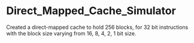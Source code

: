 # Direct_Mapped_Cache_Simulator
Created a direct-mapped cache to hold 256 blocks, for 32 bit instructions with the block size varying from 16, 8, 4, 2, 1 bit size.

